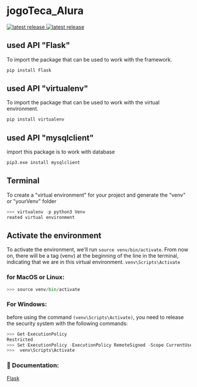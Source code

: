 # jogoTeca_Alura

<a href="https://pypi.org/project/Flask/">
  <img src="https://img.shields.io/badge/Flask-v2.3.2-blue" alt="latest release" />
</a>

<a href="https://pypi.org/project/virtualenv/">
  <img src="https://img.shields.io/badge/virtualenv-v20.23.0-blue" alt="latest release" />
</a>

<br>

## used API "Flask"
To import the package that can be used to work with the framework.

```sh
pip install Flask
```

## used API "virtualenv"
To import the package that can be used to work with the virtual environment.

```sh
pip install virtualenv
```

## used API "mysqlclient"
import this package is to work with database

```sh
pip3.exe install mysqlclient
```

## Terminal
To create a "virtual environment" for your project and generate the "venv" or "yourVenv" folder
```python
>>> virtualenv -p python3 Venv
reated virtual environment
```

## Activate the environment
To activate the environment, we'll run `source venv/bin/activate`. From now on, there will be a tag (venv) at the beginning of the line in the terminal, indicating that we are in this virtual environment.
`venv\Scripts\Activate`

### for MacOS or Linux:
```python
>>> source venv/bin/activate
```

### For Windows: 
before using the command `(venv\Scripts\Activate)`, you need to release the security system with the following commands:
```python
>>> Get-ExecutionPolicy 
Restricted
>>> Set-ExecutionPolicy -ExecutionPolicy RemoteSigned -Scope CurrentUser
>>>  venv\Scripts\Activate
```
### 📖 Documentation: <br>
[Flask](https://flask.palletsprojects.com/en/2.3.x/) <br>
